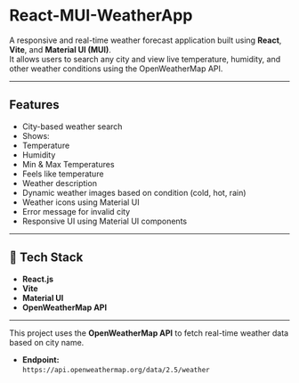 # React-MUI-WeatherApp

A responsive and real-time weather forecast application built using **React**, **Vite**, and **Material UI (MUI)**.  
It allows users to search any city and view live temperature, humidity, and other weather conditions using the OpenWeatherMap API.

---

##  Features

-  City-based weather search
-  Shows:
-  Temperature
-  Humidity
-  Min & Max Temperatures
-  Feels like temperature
-  Weather description
-  Dynamic weather images based on condition (cold, hot, rain)
-  Weather icons using Material UI
-  Error message for invalid city
-  Responsive UI using Material UI components

---

## 🧰 Tech Stack

- **React.js** 
- **Vite** 
- **Material UI** 
- **OpenWeatherMap API** 

---

This project uses the **OpenWeatherMap API** to fetch real-time weather data based on city name.

- **Endpoint:**  
  `https://api.openweathermap.org/data/2.5/weather`

